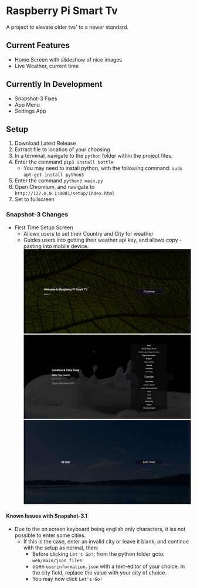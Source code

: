 # Raspberry Pi Smart Tv

A project to elevate older tvs' to a newer standard.

## Current Features

- Home Screen with slideshow of nice images
- Live Weather, current time

## Currently In Development

- Snapshot-3 Fixes
- App Menu
- Settings App

## Setup

1. Download Latest Release
2. Extract file to location of your choosing
3. In a terminal, navigate to the `python` folder within the project files.
4. Enter the command `pip3 install bottle`
   - You may need to install python, with the following command: `sudo apt-get install python3`
5. Enter the command `python3 main.py`
6. Open Chromium, and navigate to `http://127.0.0.1:8081/setup/index.html`
7. Set to fullscreen

### Snapshot-3 Changes

- First Time Setup Screen
  - Allows users to set their Country and City for weather
  - Guides users into getting their weather api key, and allows copy - pasting into mobile device.
![Setup Home Screen](https://raw.githubusercontent.com/DimaMzk/raspberry-pi-smarttv/master/readme-images/sn-3-setup-home.png)
![Country Select Screen](https://raw.githubusercontent.com/DimaMzk/raspberry-pi-smarttv/master/readme-images/sn-3-setup-c-select.png)
![All Set](https://raw.githubusercontent.com/DimaMzk/raspberry-pi-smarttv/master/readme-images/sn-3-setup-allset.png)

#### Known Issues with Snapshot-3.1

- Due to the on screen keyboard being english only characters, it iss not possible to enter some cities.
  - If this is the case, enter an invalid city or leave it blank, and continue with the setup as normal, then:
    - Before clicking `Let's Go!`; from the python folder goto: `web/main/json_files`
    - open `userinformation.json` with a text-editor of your choice. In the city field, replace the value with your city of choice.
    - You may now click `Let's Go!`
